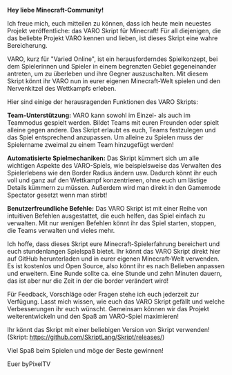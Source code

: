 **Hey liebe Minecraft-Community!**

Ich freue mich, euch mitteilen zu können, dass ich heute mein neuestes Projekt veröffentliche: das VARO Skript für Minecraft! Für all diejenigen, die das beliebte Projekt VARO kennen und lieben, ist dieses Skript eine wahre Bereicherung.

VARO, kurz für "Varied Online", ist ein herausforderndes Spielkonzept, bei dem Spielerinnen und Spieler in einem begrenzten Gebiet gegeneinander antreten, um zu überleben und ihre Gegner auszuschalten. Mit diesem Skript könnt ihr VARO nun in eurer eigenen Minecraft-Welt spielen und den Nervenkitzel des Wettkampfs erleben.

Hier sind einige der herausragenden Funktionen des VARO Skripts:

**Team-Unterstützung:** VARO kann sowohl im Einzel- als auch im Teammodus gespielt werden. Bildet Teams mit euren Freunden oder spielt alleine gegen andere. Das Skript erlaubt es euch, Teams festzulegen und das Spiel entsprechend anzupassen. Um alleine zu Spielen muss der Spielername zweimal zu einem Team hinzugefügt werden!

**Automatisierte Spielmechaniken:** Das Skript kümmert sich um alle wichtigen Aspekte des VARO-Spiels, wie beispielsweise das Verwalten des Spielerlebens wie den Border Radius ändern usw. Dadurch könnt ihr euch voll und ganz auf den Wettkampf konzentrieren, ohne euch um lästige Details kümmern zu müssen. Außerdem wird man direkt in den Gamemode Spectator gesetzt wenn man stirbt!

**Benutzerfreundliche Befehle:** Das VARO Skript ist mit einer Reihe von intuitiven Befehlen ausgestattet, die euch helfen, das Spiel einfach zu verwalten. Mit nur wenigen Befehlen könnt ihr das Spiel starten, stoppen, die Teams verwalten und vieles mehr.

Ich hoffe, dass dieses Skript eure Minecraft-Spielerfahrung bereichert und euch stundenlangen Spielspaß bietet. Ihr könnt das VARO Skript direkt hier auf GitHub herunterladen und in eurer eigenen Minecraft-Welt verwenden. Es ist kostenlos und Open Source, also könnt ihr es nach Belieben anpassen und erweitern. Eine Runde sollte ca. eine Stunde und zehn Minuten dauern, das ist aber nur die Zeit in der die border verändert wird!

Für Feedback, Vorschläge oder Fragen stehe ich euch jederzeit zur Verfügung. Lasst mich wissen, wie euch das VARO Skript gefällt und welche Verbesserungen ihr euch wünscht. Gemeinsam können wir das Projekt weiterentwickeln und den Spaß am VARO-Spiel maximieren!

Ihr könnt das Skript mit einer beliebigen Version von Skript verwenden! (Skript: https://github.com/SkriptLang/Skript/releases/)

Viel Spaß beim Spielen und möge der Beste gewinnen!

Euer byPixelTV
